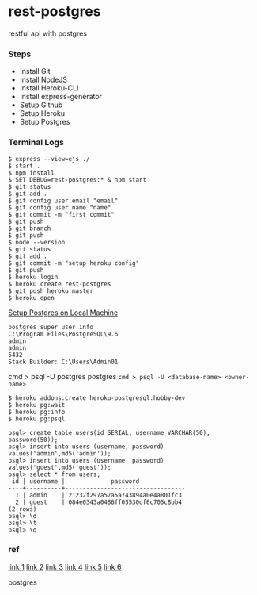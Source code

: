 # rest-postgres
restful api with postgres

### Steps

* Install Git
* Install NodeJS
* Install Heroku-CLI
* Install express-generator
* Setup Github
* Setup Heroku
* Setup Postgres


### Terminal Logs

```console
$ express --view=ejs ./
$ start .
$ npm install
$ SET DEBUG=rest-postgres:* & npm start
$ git status
$ git add .
$ git config user.email "email"
$ git config user.name "name"
$ git commit -m "first commit"
$ git push
$ git branch
$ git push
$ node --version
$ git status
$ git add .
$ git commit -m "setup heroku config"
$ git push
$ heroku login
$ heroku create rest-postgres
$ git push heroku master
$ heroku open
```

[Setup Postgres on Local Machine](https://devcenter.heroku.com/articles/heroku-postgresql#local-setup)

```console
postgres super user info
C:\Program Files\PostgreSQL\9.6
admin
admin
5432
Stack Builder: C:\Users\Admin01
```

cmd > psql -U postgres postgres
```cmd > psql -U <database-name> <owner-name>```

```console
$ heroku addons:create heroku-postgresql:hobby-dev
$ heroku pg:wait
$ heroku pg:info
$ heroku pg:psql

psql> create table users(id SERIAL, username VARCHAR(50), password(50));
psql> insert into users (username, password) values('admin',md5('admin'));
psql> insert into users (username, password) values('guest',md5('guest'));
psql> select * from users;
 id | username |             password
----+----------+----------------------------------
  1 | admin    | 21232f297a57a5a743894a0e4a801fc3
  2 | guest    | 084e0343a0486ff05530df6c705c8bb4
(2 rows)
psql> \d
psql> \t
psql> \q

```

### ref

[link 1](http://www.postgresqltutorial.com/install-postgresql/)
[link 2](http://www.postgresqltutorial.com/connect-to-postgresql-database/)
[link 3](https://stackoverflow.com/questions/3582552/postgres-connection-url)
[link 4](http://suite.opengeo.org/docs/latest/dataadmin/pgGettingStarted/pgadmin.html)
[link 5](http://blog.bigbinary.com/2016/01/23/configure-postgresql-to-allow-remote-connection.html)
[link 6](https://www.youtube.com/watch?v=e1MwsT5FJRQ)

postgres
